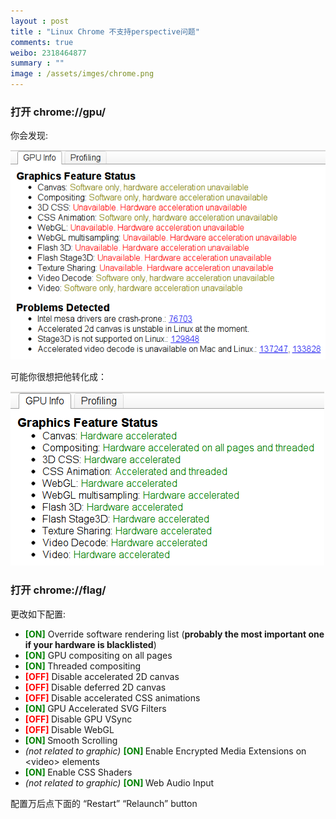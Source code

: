 ```yaml
---
layout : post
title : "Linux Chrome 不支持perspective问题"
comments: true
weibo: 2318464877
summary : ""
image : /assets/imges/chrome.png
---
```




### 打开 chrome://gpu/
你会发现:

![](/post-images/chrome-gpu-ko.png)

可能你很想把他转化成：

![](/post-images/chrome-gpu-ok.png)


### 打开 chrome://flag/

更改如下配置:

<ul>
<li><strong><span style="color:#008000;">[ON]</span></strong> Override software rendering list (<strong>probably the most important one if your hardware is blacklisted</strong>)</li>
<li><strong><span style="color:#008000;">[ON]</span></strong>&nbsp;GPU compositing on all pages</li>
<li><strong><span style="color:#008000;">[ON]&nbsp;</span></strong>Threaded compositing</li>
<li><strong><span style="color:#ff0000;">[OFF]</span></strong>&nbsp;Disable accelerated 2D canvas</li>
<li><strong><span style="color:#ff0000;">[OFF]&nbsp;</span></strong>Disable deferred 2D canvas</li>
<li><strong><span style="color:#ff0000;">[OFF]&nbsp;</span></strong>Disable accelerated CSS animations</li>
<li><strong><span style="color:#008000;">[ON]&nbsp;</span></strong>GPU Accelerated SVG Filters</li>
<li><strong><span style="color:#ff0000;">[OFF]&nbsp;</span></strong>Disable GPU VSync</li>
<li><strong><span style="color:#ff0000;">[OFF]&nbsp;</span></strong>Disable WebGL</li>
<li><strong><span style="color:#008000;">[ON]&nbsp;</span></strong>Smooth Scrolling</li>
<li><em>(not related to graphic)</em> <strong><span style="color:#008000;">[ON]&nbsp;</span></strong>Enable Encrypted Media Extensions on &lt;video&gt; elements</li>
<li><strong><span style="color:#008000;">[ON]&nbsp;</span></strong>Enable CSS Shaders</li>
<li><em>(not related to graphic)</em>&nbsp;<strong><span style="color:#008000;">[ON]&nbsp;</span></strong>Web Audio Input</li>
</ul>







配置万后点下面的 “Restart” “Relaunch” button 
